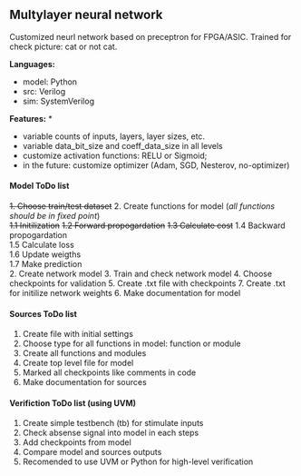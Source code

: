 ## Multylayer neural network

Customized neurl network based on preceptron for FPGA/ASIC.
Trained for check picture: cat or not cat.

**Languages:**
* model: Python
* src: Verilog
* sim: SystemVerilog

**Features:**
*
* variable counts of inputs, layers, layer sizes, etc.
* variable data_bit_size and coeff_data_size in all levels
* customize activation functions: RELU or Sigmoid;
* in the future: customize optimizer (Adam, SGD, Nesterov, no-optimizer)

#### Model ToDo list
~~1. Choose train/test dataset~~
2. Create functions for model (*all functions should be in fixed point*)  
~~1.1 Initilization~~
~~1.2 Forward propogardation~~
~~1.3 Calculate cost~~
1.4 Backward propogardation  
1.5 Calculate loss  
1.6 Update weigths  
1.7 Make prediction  
2. Create network model
3. Train and check network model
4. Choose checkpoints for validation
5. Create .txt file with checkpoints
7. Create .txt for initilize network weights
6. Make documentation for model

#### Sources ToDo list
1. Create file with initial settings
2. Choose type for all functions in model: function or module
3. Create all functions and modules
4. Create top level file for model
5. Marked all checkpoints like comments in code
6. Make documentation for sources


#### Verifiction ToDo list (using UVM)
1. Create simple testbench (tb) for stimulate inputs
2. Check absense signal into model in each steps
3. Add checkpoints from model
4. Compare model and sources outputs
5. Recomended to use UVM or Python for high-level verification
